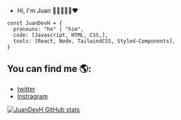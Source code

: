 - Hi, I'm Juan 👋🏼👨🏽‍💻❤

```Js
const JuanDevH = {
  pronouns: "he" | "him",
  code: [Javascript, HTML, CSS,],
  tools: [React, Node, TailwindCSS, Styled-Components],
}
```
## You can find me 🌎:
- [twitter](https://twitter.com/juandev10)
- [Instragram](https://instragram.com/juandev_30)

[![JuanDevH GitHub stats](https://github-readme-stats.vercel.app/api?username=JuanDevH)](https://github.com/anuraghazra/github-readme-stats)

<!---
  JuanDevH/JuanDevH is a ✨ special ✨ repository because its `README.md` (this file) appears on your GitHub profile.

here are some ideas to get you started:

- 👀 I’m interested in ...
- 🌱 I’m currently learning ReactJs...
- 💞️ I’m looking to collaborate on ...
- 📫 How to reach me ...
--->
